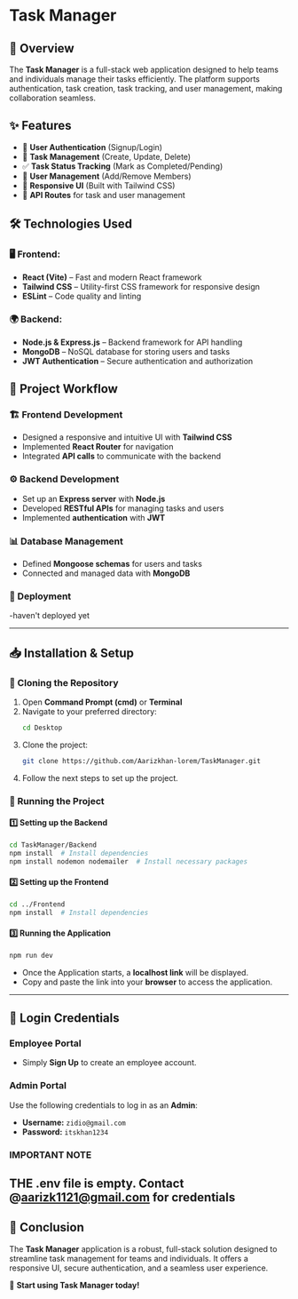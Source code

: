 # Task Manager

## 🚀 Overview
The **Task Manager** is a full-stack web application designed to help teams and individuals manage their tasks efficiently. The platform supports authentication, task creation, task tracking, and user management, making collaboration seamless.

## ✨ Features
- 🔐 **User Authentication** (Signup/Login)
- 📝 **Task Management** (Create, Update, Delete)
- ✅ **Task Status Tracking** (Mark as Completed/Pending)
- 👥 **User Management** (Add/Remove Members)
- 🎨 **Responsive UI** (Built with Tailwind CSS)
- 🔗 **API Routes** for task and user management

## 🛠️ Technologies Used
### 🖥️ Frontend:
- **React (Vite)** – Fast and modern React framework
- **Tailwind CSS** – Utility-first CSS framework for responsive design
- **ESLint** – Code quality and linting

### 🌍 Backend:
- **Node.js & Express.js** – Backend framework for API handling
- **MongoDB** – NoSQL database for storing users and tasks
- **JWT Authentication** – Secure authentication and authorization

## 📌 Project Workflow
### 🏗️ Frontend Development
- Designed a responsive and intuitive UI with **Tailwind CSS**
- Implemented **React Router** for navigation
- Integrated **API calls** to communicate with the backend

### ⚙️ Backend Development
- Set up an **Express server** with **Node.js**
- Developed **RESTful APIs** for managing tasks and users
- Implemented **authentication** with **JWT**

### 📊 Database Management
- Defined **Mongoose schemas** for users and tasks
- Connected and managed data with **MongoDB**

### 🚀 Deployment
-haven't deployed yet

---

## 📥 Installation & Setup
### 🔽 Cloning the Repository
1. Open **Command Prompt (cmd)** or **Terminal**
2. Navigate to your preferred directory:
   ```sh
   cd Desktop
   ```
3. Clone the project:
   ```sh
   git clone https://github.com/Aarizkhan-lorem/TaskManager.git
   ```
4. Follow the next steps to set up the project.

### 🚀 Running the Project
#### 1️⃣ Setting up the Backend
```sh
cd TaskManager/Backend
npm install  # Install dependencies
npm install nodemon nodemailer  # Install necessary packages
```

#### 2️⃣ Setting up the Frontend
```sh
cd ../Frontend
npm install  # Install dependencies
```

#### 3️⃣ Running the Application
```sh
npm run dev
```
- Once the Application starts, a **localhost link** will be displayed.
- Copy and paste the link into your **browser** to access the application.

---

## 🔑 Login Credentials
### **Employee Portal**
- Simply **Sign Up** to create an employee account.

### **Admin Portal**
Use the following credentials to log in as an **Admin**:
- **Username:** `zidio@gmail.com`
- **Password:** `itskhan1234`

### **IMPORTANT NOTE**
THE .env file is empty.
Contact @aarizk1121@gmail.com for credentials 
---

## 🎯 Conclusion
The **Task Manager** application is a robust, full-stack solution designed to streamline task management for teams and individuals. It offers a responsive UI, secure authentication, and a seamless user experience.

🚀 **Start using Task Manager today!**

